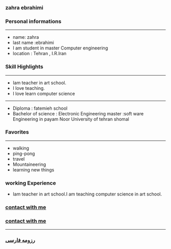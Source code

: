 
### zahra ebrahimi
### Personal informations

---
+ name: zahra
+ last name :ebrahimi
+ I am student in master Computer engineering 
+ location : Tehran , I.R.Iran


### Skill Highlights

---
+ Iam teacher in art school.
+ I love teaching.
+ I love learn computer science

---
+ Diploma : fatemieh school
+ Bachelor of science : Electronic Engineering
  master :soft ware Engineering in payam Noor University of tehran shomal

### Favorites

---
+ walking
+ ping-pong
+ travel 
+ Mountaineering
+ learning new things
### working Experience

+ Iam teacher in art school.I am teaching computer science in art school.

### [contact with me](https://t.me/TeacherEbrahimi)

### [contact with me](Email:ebrahimi.z1354a@gmail.com)

--- 
### [رزومه فارسی](resume-fa.md)
